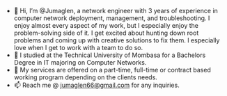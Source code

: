 - 👋 Hi, I’m @Jumaglen, a network engineer with 3 years of experience in computer network deployment, management, and troubleshooting. I enjoy almost every aspect of my work, but I especially enjoy the problem-solving side of it. I get excited about hunting down root problems and coming up with creative solutions to fix them. I especially love when I get to work with a team to do so.
- 🌱 I studied at the Technical University of Mombasa for a Bachelors Degree in IT majoring on Computer Networks.
- 💞️ My services are offered on a part-time, full-time or contract based working program depending on the clients needs.
- 📫 Reach me @ jumaglen66@gmail.com for any inquiries.

<!---
Jumaglen/Jumaglen is a ✨ special ✨ repository because its `README.md` (this file) appears on your GitHub profile.
You can click the Preview link to take a look at your changes.
--->
